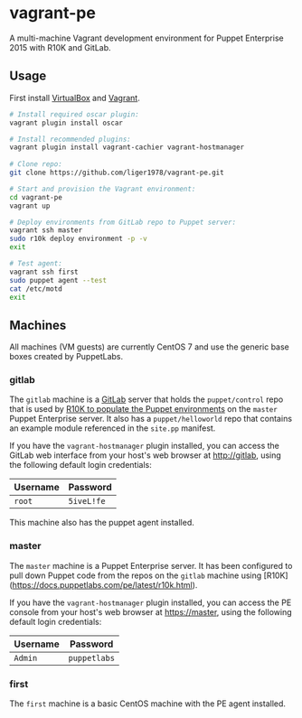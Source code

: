 # vagrant-pe
A multi-machine Vagrant development environment for Puppet Enterprise 2015 with
R10K and GitLab.

## Usage
First install [VirtualBox](https://www.virtualbox.org/) and
[Vagrant](https://www.vagrantup.com/downloads.html). 

````bash
# Install required oscar plugin:
vagrant plugin install oscar

# Install recommended plugins:
vagrant plugin install vagrant-cachier vagrant-hostmanager
 
# Clone repo:
git clone https://github.com/liger1978/vagrant-pe.git

# Start and provision the Vagrant environment:
cd vagrant-pe
vagrant up

# Deploy environments from GitLab repo to Puppet server:
vagrant ssh master
sudo r10k deploy environment -p -v
exit

# Test agent:
vagrant ssh first
sudo puppet agent --test
cat /etc/motd
exit
````

## Machines

All machines (VM guests) are currently CentOS 7 and use the generic base boxes
created by PuppetLabs.

### gitlab

The `gitlab` machine is a [GitLab](https://about.gitlab.com) server that holds
the ``puppet/control`` repo that is used by [R10K to populate the Puppet
environments](https://docs.puppetlabs.com/pe/latest/quick_start_r10k.html) on
the `master` Puppet Enterprise server. It also has a ``puppet/helloworld`` repo
that contains an example module referenced in the ``site.pp`` manifest.

If you have the ``vagrant-hostmanager`` plugin installed, you can access the
GitLab web interface from your host's web browser at
[http://gitlab](http://gitlab), using the following default login credentials:

| **Username** | **Password** |
|--------------|--------------|
| `root`       | `5iveL!fe`   |

This machine also has the puppet agent installed.

### master

The `master` machine is a Puppet Enterprise server. It has been configured to
pull down Puppet code from the repos on the `gitlab` machine using [R10K]
(https://docs.puppetlabs.com/pe/latest/r10k.html).

If you have the ``vagrant-hostmanager`` plugin installed, you can access the
PE console from your host's web browser at [https://master](https://master),
using the following default login credentials:

| **Username** | **Password** |
|--------------|--------------|
| `Admin`      | `puppetlabs` |

### first
The `first` machine is a basic CentOS machine with the PE agent installed.
